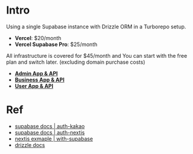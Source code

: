 # Intro
Using a single Supabase instance with Drizzle ORM in a Turborepo setup.

- **Vercel**: $20/month
- **Vercel Supabase Pro**: $25/month

All infrastructure is covered for $45/month and You can start with the free plan and switch later. (excluding domain purchase costs)

- [**Admin App & API**](https://drizzle-supabase-turborepo-admin.vercel.app)
- [**Business App & API**](https://drizzle-supabase-turborepo-business.vercel.app)
- [**User App & API**](https://drizzle-supabase-turborepo-user.vercel.app)

# Ref
- [supabase docs | auth-kakao](https://supabase.com/docs/guides/auth/social-login/auth-kakao)
- [supabase docs | auth-nextjs](https://supabase.com/docs/guides/auth/server-side/nextjs)
- [nextjs exmaple | with-supabase](https://github.com/vercel/next.js/tree/canary/examples/with-supabase)
- [drizzle docs](https://orm.drizzle.team/docs/overview)